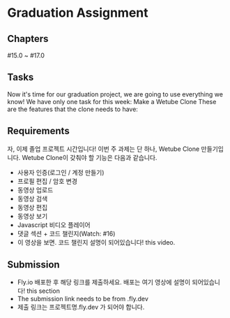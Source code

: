 # Graduation Assignment

## Chapters

#15.0 ~ #17.0

## Tasks

Now it's time for our graduation project, we are going to use everything we know! We have only one task for this week: Make a Wetube Clone These are the features that the clone needs to have:

## Requirements

자, 이제 졸업 프로젝트 시간입니다! 이번 주 과제는 단 하나, Wetube Clone 만들기입니다. Wetube Clone이 갖춰야 할 기능은 다음과 같습니다.

- 사용자 인증(로그인 / 계정 만들기)
- 프로필 편집 / 암호 변경
- 동영상 업로드
- 동영상 검색
- 동영상 편집
- 동영상 보기
- Javascript 비디오 플레이어
- 댓글 섹션 + 코드 챌린지(Watch: #16)
- 이 영상을 보면. 코드 챌린지 설명이 되어있습니다! this video.

## Submission

- Fly.io 배포한 후 해당 링크를 제출하세요. 배포는 여기 영상에 설명이 되어있습니다! this section
- The submission link needs to be from <your project>.fly.dev
- 제출 링크는 프로젝트명.fly.dev 가 되어야 합니다.
